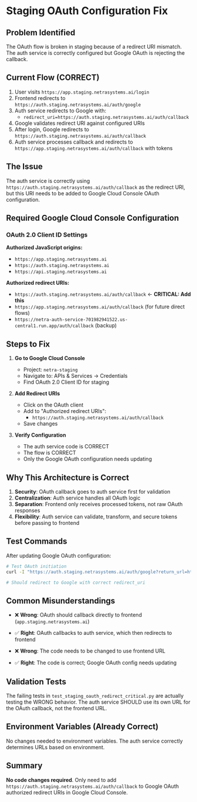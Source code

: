 # Staging OAuth Configuration Fix

## Problem Identified

The OAuth flow is broken in staging because of a redirect URI mismatch. The auth service is correctly configured but Google OAuth is rejecting the callback.

## Current Flow (CORRECT)

1. User visits `https://app.staging.netrasystems.ai/login`
2. Frontend redirects to `https://auth.staging.netrasystems.ai/auth/google`
3. Auth service redirects to Google with:
   - `redirect_uri=https://auth.staging.netrasystems.ai/auth/callback`
4. Google validates redirect URI against configured URIs
5. After login, Google redirects to `https://auth.staging.netrasystems.ai/auth/callback`
6. Auth service processes callback and redirects to `https://app.staging.netrasystems.ai/auth/callback` with tokens

## The Issue

The auth service is correctly using `https://auth.staging.netrasystems.ai/auth/callback` as the redirect URI, but this URI needs to be added to Google Cloud Console OAuth configuration.

## Required Google Cloud Console Configuration

### OAuth 2.0 Client ID Settings

**Authorized JavaScript origins:**
- `https://app.staging.netrasystems.ai`
- `https://auth.staging.netrasystems.ai`
- `https://api.staging.netrasystems.ai`

**Authorized redirect URIs:**
- `https://auth.staging.netrasystems.ai/auth/callback` ← **CRITICAL: Add this**
- `https://app.staging.netrasystems.ai/auth/callback` (for future direct flows)
- `https://netra-auth-service-701982941522.us-central1.run.app/auth/callback` (backup)

## Steps to Fix

1. **Go to Google Cloud Console**
   - Project: `netra-staging`
   - Navigate to: APIs & Services → Credentials
   - Find OAuth 2.0 Client ID for staging

2. **Add Redirect URIs**
   - Click on the OAuth client
   - Add to "Authorized redirect URIs":
     - `https://auth.staging.netrasystems.ai/auth/callback`
   - Save changes

3. **Verify Configuration**
   - The auth service code is CORRECT
   - The flow is CORRECT
   - Only the Google OAuth configuration needs updating

## Why This Architecture is Correct

1. **Security**: OAuth callback goes to auth service first for validation
2. **Centralization**: Auth service handles all OAuth logic
3. **Separation**: Frontend only receives processed tokens, not raw OAuth responses
4. **Flexibility**: Auth service can validate, transform, and secure tokens before passing to frontend

## Test Commands

After updating Google OAuth configuration:

```bash
# Test OAuth initiation
curl -I "https://auth.staging.netrasystems.ai/auth/google?return_url=https://app.staging.netrasystems.ai/dashboard"

# Should redirect to Google with correct redirect_uri
```

## Common Misunderstandings

- ❌ **Wrong**: OAuth should callback directly to frontend (`app.staging.netrasystems.ai`)
- ✅ **Right**: OAuth callbacks to auth service, which then redirects to frontend

- ❌ **Wrong**: The code needs to be changed to use frontend URL
- ✅ **Right**: The code is correct; Google OAuth config needs updating

## Validation Tests

The failing tests in `test_staging_oauth_redirect_critical.py` are actually testing the WRONG behavior. The auth service SHOULD use its own URL for the OAuth callback, not the frontend URL.

## Environment Variables (Already Correct)

No changes needed to environment variables. The auth service correctly determines URLs based on environment.

## Summary

**No code changes required**. Only need to add `https://auth.staging.netrasystems.ai/auth/callback` to Google OAuth authorized redirect URIs in Google Cloud Console.